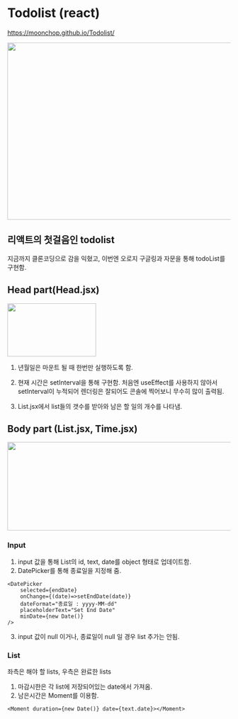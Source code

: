 # Todolist (react)

https://moonchop.github.io/Todolist/


<img src="https://user-images.githubusercontent.com/82392767/150637022-351b6541-a57a-492f-b2ff-4dfb2bd749de.png" width="800" height="400">

## 리액트의 첫걸음인 todolist
지금까지 클론코딩으로 감을 익혔고, 이번엔 오로지 구글링과 자문을 통해 todoList를 구현함.


## Head part(Head.jsx)

<img src="https://user-images.githubusercontent.com/82392767/150637195-9e15c7f4-3d8a-49c1-81bd-1166e7c0ed0e.png" width="200" height="120">

1. 년월일은 마운트 될 때 한번만 실행하도록 함.

2. 현재 시간은 setInterval을 통해 구현함. 처음엔 useEffect를 사용하지 않아서 setInterval이 누적되어 렌더링은 잘되어도 콘솔에 찍어보니 무수히 많이 출력됨.

3. List.jsx에서 list들의 갯수를 받아와 남은 할 일의 개수를 나타냄.

## Body part (List.jsx, Time.jsx)
<img src="https://user-images.githubusercontent.com/82392767/150637793-0546206b-f183-4098-8cf1-ca7eb8dc4e29.png" width="800" height="200">

### Input
1. input 값을 통해 List의 id, text, date를 object 형태로 업데이트함.
2. DatePicker를 통해 종료일을 지정해 줌.
  ```
<DatePicker   
      selected={endDate} 
      onChange={(date)=>setEndDate(date)}
      dateFormat="종료일 : yyyy-MM-dd"
      placeholderText="Set End Date"
      minDate={new Date()}
/>
  ```
3. input 값이 null 이거나, 종료일이 null 일 경우 list 추가는 안됨.

### List
좌측은 해야 할 lists, 우측은 완료한 lists

1. 마감시한은 각 list에 저장되어있는 date에서 가져옴.
2. 남은시간은 Moment를 이용함.
```
<Moment duration={new Date()} date={text.date}></Moment>
```
